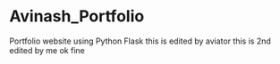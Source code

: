 # Avinash_Portfolio
Portfolio website using Python Flask
this is edited by aviator
this is 2nd edited by me 
ok fine 
